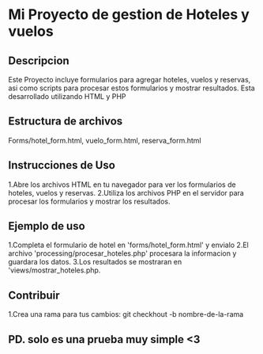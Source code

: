 # Mi Proyecto de gestion de Hoteles y vuelos

## Descripcion
Este Proyecto incluye formularios para agregar hoteles, vuelos y reservas, asi como scripts para procesar estos formularios y mostrar resultados. Esta desarrollado utilizando HTML y PHP

## Estructura de archivos
Forms/hotel_form.html, vuelo_form.html, reserva_form.html


## Instrucciones de Uso
1.Abre los archivos HTML en tu navegador para ver los formularios de hoteles, vuelos y reservas.
2.Utiliza los archivos PHP en el servidor para procesar los formularios y mostrar los resultados.

## Ejemplo de uso
1.Completa el formulario de hotel en 'forms/hotel_form.html' y envialo
2.El archivo 'processing/procesar_hoteles.php' procesara la informacion y guardara los datos.
3.Los resultados se mostraran en 'views/mostrar_hoteles.php.

## Contribuir
1.Crea una rama para tus cambios:
git checkhout -b nombre-de-la-rama

## PD. solo es una prueba muy simple <3
